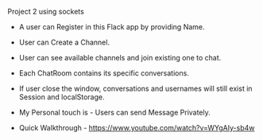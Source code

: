 
Project 2 using sockets

- A user can Register in this Flack app by providing Name.

- User can Create a Channel.

- User can see available channels and join existing one to chat.

- Each ChatRoom contains its specific conversations.

- If user close the window, conversations and usernames will still exist in Session and localStorage.

- My Personal touch is - Users can send Message Privately.

- Quick Walkthrough - https://www.youtube.com/watch?v=WYgAIy-sb4w
